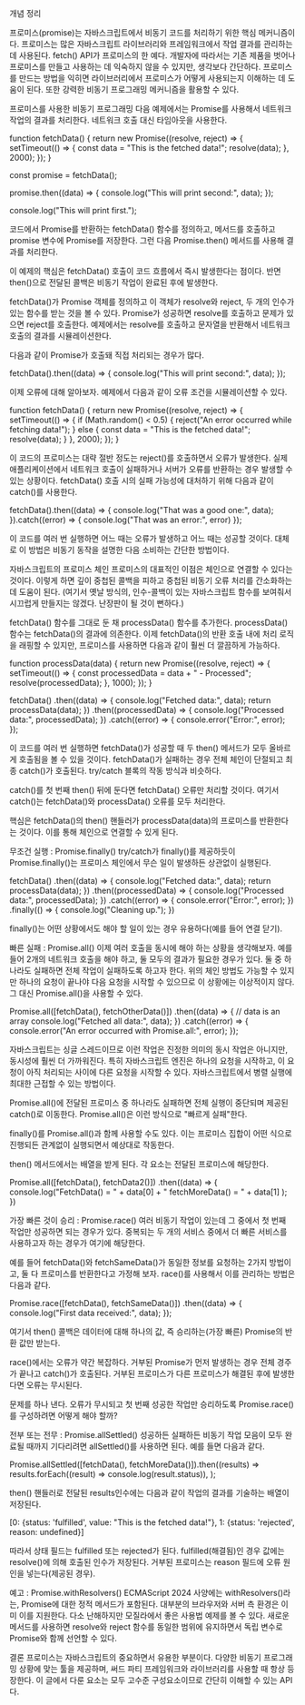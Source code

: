 개념 정리

프로미스(promise)는 자바스크립트에서 비동기 코드를 처리하기 위한 핵심 메커니즘이다. 프로미스는 많은 자바스크립트 라이브러리와 프레임워크에서 작업 결과를 관리하는 데 사용된다. fetch() API가 프로미스의 한 예다. 개발자에 따라서는 기존 제품을 벗어나 프로미스를 만들고 사용하는 데 익숙하지 않을 수 있지만, 생각보다 간단하다. 프로미스를 만드는 방법을 익히면 라이브러리에서 프로미스가 어떻게 사용되는지 이해하는 데 도움이 된다. 또한 강력한 비동기 프로그래밍 메커니즘을 활용할 수 있다.

프로미스를 사용한 비동기 프로그래밍
다음 예제에서는 Promise를 사용해서 네트워크 작업의 결과를 처리한다. 네트워크 호출 대신 타임아웃을 사용한다.

function fetchData() {
return new Promise((resolve, reject) => {
setTimeout(() => {
const data = "This is the fetched data!";
resolve(data);
}, 2000);
});
}

const promise = fetchData();

promise.then((data) => {
console.log("This will print second:", data);
});

console.log("This will print first.");

코드에서 Promise를 반환하는 fetchData() 함수를 정의하고, 메서드를 호출하고 promise 변수에 Promise를 저장한다. 그런 다음 Promise.then() 메서드를 사용해 결과를 처리한다.

이 예제의 핵심은 fetchData() 호출이 코드 흐름에서 즉시 발생한다는 점이다. 반면 then()으로 전달된 콜백은 비동기 작업이 완료된 후에 발생한다.

fetchData()가 Promise 객체를 정의하고 이 객체가 resolve와 reject, 두 개의 인수가 있는 함수를 받는 것을 볼 수 있다. Promise가 성공하면 resolve를 호출하고 문제가 있으면 reject를 호출한다. 예제에서는 resolve를 호출하고 문자열을 반환해서 네트워크 호출의 결과를 시뮬레이션한다.

다음과 같이 Promise가 호출돼 직접 처리되는 경우가 많다.

fetchData().then((data) => {
console.log("This will print second:", data);
});

이제 오류에 대해 알아보자. 예제에서 다음과 같이 오류 조건을 시뮬레이션할 수 있다.

function fetchData() {
return new Promise((resolve, reject) => {
setTimeout(() => {
if (Math.random() < 0.5) {
reject("An error occurred while fetching data!");
} else {
const data = "This is the fetched data!";
resolve(data);
}
}, 2000);
});
}

이 코드의 프로미스는 대략 절반 정도는 reject()를 호출하면서 오류가 발생한다. 실제 애플리케이션에서 네트워크 호출이 실패하거나 서버가 오류를 반환하는 경우 발생할 수 있는 상황이다. fetchData() 호출 시의 실패 가능성에 대처하기 위해 다음과 같이 catch()를 사용한다.

fetchData().then((data) => {
console.log("That was a good one:", data);
}).catch((error) => {
console.log("That was an error:", error)
});

이 코드를 여러 번 실행하면 어느 때는 오류가 발생하고 어느 때는 성공할 것이다. 대체로 이 방법은 비동기 동작을 설명한 다음 소비하는 간단한 방법이다.

자바스크립트의 프로미스 체인
프로미스의 대표적인 이점은 체인으로 연결할 수 있다는 것이다. 이렇게 하면 깊이 중첩된 콜백을 피하고 중첩된 비동기 오류 처리를 간소화하는 데 도움이 된다. (여기서 옛날 방식의, 인수-콜백이 있는 자바스크립트 함수를 보여줘서 시끄럽게 만들지는 않겠다. 난장판이 될 것이 뻔하다.)

fetchData() 함수를 그대로 둔 채 processData() 함수를 추가한다. processData() 함수는 fetchData()의 결과에 의존한다. 이제 fetchData()의 반환 호출 내에 처리 로직을 래핑할 수 있지만, 프로미스를 사용하면 다음과 같이 훨씬 더 깔끔하게 가능하다.

function processData(data) {
return new Promise((resolve, reject) => {
setTimeout(() => {
const processedData = data + " - Processed";
resolve(processedData);
}, 1000);
});
}

fetchData()
.then((data) => {
console.log("Fetched data:", data);
return processData(data);
})
.then((processedData) => {
console.log("Processed data:", processedData);
})
.catch((error) => {
console.error("Error:", error);
});

이 코드를 여러 번 실행하면 fetchData()가 성공할 때 두 then() 메서드가 모두 올바르게 호출됨을 볼 수 있을 것이다. fetchData()가 실패하는 경우 전체 체인이 단절되고 최종 catch()가 호출된다. try/catch 블록의 작동 방식과 비슷하다.

catch()를 첫 번째 then() 뒤에 둔다면 fetchData() 오류만 처리할 것이다. 여기서 catch()는 fetchData()와 processData() 오류를 모두 처리한다.

핵심은 fetchData()의 then() 핸들러가 processData(data)의 프로미스를 반환한다는 것이다. 이를 통해 체인으로 연결할 수 있게 된다.

무조건 실행 : Promise.finally()
try/catch가 finally()를 제공하듯이 Promise.finally()는 프로미스 체인에서 무슨 일이 발생하든 상관없이 실행된다.

fetchData()
.then((data) => {
console.log("Fetched data:", data);
return processData(data);
})
.then((processedData) => {
console.log("Processed data:", processedData);
})
.catch((error) => {
console.error("Error:", error);
})
.finally(() => {
console.log("Cleaning up.");
})

finally()는 어떤 상황에서도 해야 할 일이 있는 경우 유용하다(예를 들어 연결 닫기).

빠른 실패 : Promise.all()
이제 여러 호출을 동시에 해야 하는 상황을 생각해보자. 예를 들어 2개의 네트워크 호출을 해야 하고, 둘 모두의 결과가 필요한 경우가 있다. 둘 중 하나라도 실패하면 전체 작업이 실패하도록 하고자 한다. 위의 체인 방법도 가능할 수 있지만 하나의 요청이 끝나야 다음 요청을 시작할 수 있으므로 이 상황에는 이상적이지 않다. 그 대신 Promise.all()을 사용할 수 있다.

Promise.all([fetchData(), fetchOtherData()])
.then((data) => { // data is an array
console.log("Fetched all data:", data);
})
.catch((error) => {
console.error("An error occurred with Promise.all:", error);
});

자바스크립트는 싱글 스레드이므로 이런 작업은 진정한 의미의 동시 작업은 아니지만, 동시성에 훨씬 더 가까워진다. 특히 자바스크립트 엔진은 하나의 요청을 시작하고, 이 요청이 아직 처리되는 사이에 다른 요청을 시작할 수 있다. 자바스크립트에서 병렬 실행에 최대한 근접할 수 있는 방법이다.

Promise.all()에 전달된 프로미스 중 하나라도 실패하면 전체 실행이 중단되며 제공된 catch()로 이동한다. Promise.all()은 이런 방식으로 "빠르게 실패"한다.

finally()를 Promise.all()과 함께 사용할 수도 있다. 이는 프로미스 집합이 어떤 식으로 진행되든 관계없이 실행되면서 예상대로 작동한다.

then() 메서드에서는 배열을 받게 된다. 각 요소는 전달된 프로미스에 해당한다.

Promise.all([fetchData(), fetchData2()])
.then((data) => {
console.log("FetchData() = " + data[0] + " fetchMoreData() = " + data[1] );
})

가장 빠른 것이 승리 : Promise.race()
여러 비동기 작업이 있는데 그 중에서 첫 번째 작업만 성공하면 되는 경우가 있다. 중복되는 두 개의 서비스 중에서 더 빠른 서비스를 사용하고자 하는 경우가 여기에 해당한다.

예를 들어 fetchData()와 fetchSameData()가 동일한 정보를 요청하는 2가지 방법이고, 둘 다 프로미스를 반환한다고 가정해 보자. race()를 사용해서 이를 관리하는 방법은 다음과 같다.

Promise.race([fetchData(), fetchSameData()])
.then((data) => {
console.log("First data received:", data);
});

여기서 then() 콜백은 데이터에 대해 하나의 값, 즉 승리하는(가장 빠른) Promise의 반환 값만 받는다.

race()에서는 오류가 약간 복잡하다. 거부된 Promise가 먼저 발생하는 경우 전체 경주가 끝나고 catch()가 호출된다. 거부된 프로미스가 다른 프로미스가 해결된 후에 발생한다면 오류는 무시된다.

문제를 하나 낸다. 오류가 무시되고 첫 번째 성공한 작업만 승리하도록 Promise.race()를 구성하려면 어떻게 해야 할까?

전부 또는 전무 : Promise.allSettled()
성공하든 실패하든 비동기 작업 모음이 모두 완료될 때까지 기다리려면 allSettled()를 사용하면 된다. 예를 들면 다음과 같다.

Promise.allSettled([fetchData(), fetchMoreData()]).then((results) =>
results.forEach((result) => console.log(result.status)),
);

then() 핸들러로 전달된 results인수에는 다음과 같이 작업의 결과를 기술하는 배열이 저장된다.

[0: {status: 'fulfilled', value: "This is the fetched data!"},
1: {status: 'rejected', reason: undefined}]

따라서 상태 필드는 fulfilled 또는 rejected가 된다. fulfilled(해결됨)인 경우 값에는 resolve()에 의해 호출된 인수가 저장된다. 거부된 프로미스는 reason 필드에 오류 원인을 넣는다(제공된 경우).

예고 : Promise.withResolvers()
ECMAScript 2024 사양에는 withResolvers()라는, Promise에 대한 정적 메서드가 포함된다. 대부분의 브라우저와 서버 측 환경은 이미 이를 지원한다. 다소 난해하지만 모질라에서 좋은 사용법 예제를 볼 수 있다. 새로운 메서드를 사용하면 resolve와 reject 함수를 동일한 범위에 유지하면서 독립 변수로 Promise와 함께 선언할 수 있다.

결론
프로미스는 자바스크립트의 중요하면서 유용한 부분이다. 다양한 비동기 프로그래밍 상황에 맞는 툴을 제공하며, 써드 파티 프레임워크와 라이브러리를 사용할 때 항상 등장한다. 이 글에서 다룬 요소는 모두 고수준 구성요소이므로 간단히 이해할 수 있는 API다.
